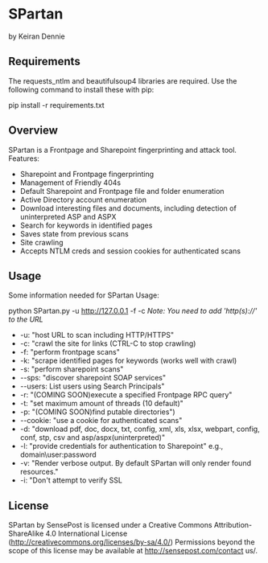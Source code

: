 SPartan
=======
by Keiran Dennie

Requirements
-------------
The requests_ntlm and beautifulsoup4 libraries are required. Use the following command to install these with pip:

pip install -r requirements.txt 

Overview
-------
SPartan is a Frontpage and Sharepoint fingerprinting and attack tool.
Features:
- Sharepoint and Frontpage fingerprinting
- Management of Friendly 404s
- Default Sharepoint and Frontpage file and folder enumeration
- Active Directory account enumeration
- Download interesting files and documents, including detection of uninterpreted ASP and ASPX
- Search for keywords in identified pages
- Saves state from previous scans
- Site crawling
- Accepts NTLM creds and session cookies for authenticated scans

Usage
-----

Some information needed for SPartan Usage:

 python SPartan.py -u http://127.0.0.1 -f -c 
 *Note: You need to add 'http(s)://' to the URL*

* -u: "host URL to scan including HTTP/HTTPS"
* -c: "crawl the site for links (CTRL-C to stop crawling)
* -f: "perform frontpage scans"
* -k: "scrape identified pages for keywords (works well with crawl)
* -s: "perform sharepoint scans"
* --sps: "discover sharepoint SOAP services"
* --users: List users using Search Principals"
* -r: "(COMING SOON)execute a specified Frontpage RPC query"
* -t: "set maximum amount of threads (10 default)"
* -p: "(COMING SOON)find putable directories")
* --cookie: "use a cookie for authenticated scans"
* -d: "download pdf, doc, docx, txt, config, xml, xls, xlsx, webpart, config, conf, stp, csv and asp/aspx(uninterpreted)"
* -l: "provide credentials for authentication to Sharepoint" e.g., domain\user:password
* -v: "Render verbose output. By default SPartan will only render found resources."
* -i: "Don't attempt to verify SSL


License
-------

SPartan by SensePost is licensed under a Creative Commons Attribution-ShareAlike 4.0 International License (http://creativecommons.org/licenses/by-sa/4.0/) Permissions beyond the scope of this license may be available at http://sensepost.com/contact us/.
